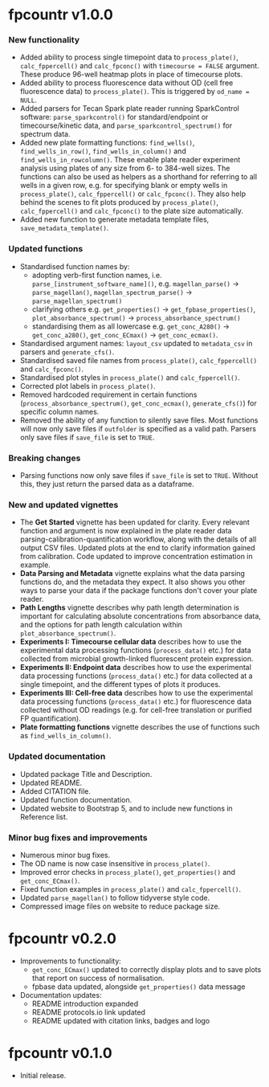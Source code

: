 # fpcountr v1.0.0

### New functionality

* Added ability to process single timepoint data to `process_plate()`, `calc_fppercell()` and `calc_fpconc()` with `timecourse = FALSE` argument. These produce 96-well heatmap plots in place of timecourse plots.
* Added ability to process fluorescence data without OD (cell free fluorescence data) to `process_plate()`. This is triggered by `od_name = NULL`.
* Added parsers for Tecan Spark plate reader running SparkControl software: `parse_sparkcontrol()` for standard/endpoint or timecourse/kinetic data, and `parse_sparkcontrol_spectrum()` for spectrum data.
* Added new plate formatting functions: `find_wells()`, `find_wells_in_row()`, `find_wells_in_column()` and `find_wells_in_rowcolumn()`. These enable plate reader experiment analysis using plates of any size from 6- to 384-well sizes. The functions can also be used as helpers as a shorthand for referring to all wells in a given row, e.g. for specifying blank or empty wells in `process_plate()`, `calc_fppercell()` or `calc_fpconc()`. They also help behind the scenes to fit plots produced by `process_plate()`, `calc_fppercell()` and `calc_fpconc()` to the plate size automatically.
* Added new function to generate metadata template files, `save_metadata_template()`.

### Updated functions

* Standardised function names by: 
  * adopting verb-first function names, i.e. `parse_[instrument_software_name]()`, e.g. `magellan_parse()` -> `parse_magellan()`, `magellan_spectrum_parse()` -> `parse_magellan_spectrum()`
  * clarifying others e.g. `get_properties()` -> `get_fpbase_properties()`, `plot_absorbance_spectrum()` -> `process_absorbance_spectrum()`
  * standardising them as all lowercase e.g. `get_conc_A280()` -> `get_conc_a280()`, `get_conc_ECmax()` -> `get_conc_ecmax()`.
* Standardised argument names: `layout_csv` updated to `metadata_csv` in parsers and `generate_cfs()`.
* Standardised saved file names from `process_plate()`, `calc_fppercell()` and `calc_fpconc()`.
* Standardised plot styles in `process_plate()` and `calc_fppercell()`.
* Corrected plot labels in `process_plate()`.
* Removed hardcoded requirement in certain functions (`process_absorbance_spectrum()`, `get_conc_ecmax()`, `generate_cfs()`) for specific column names.
* Removed the ability of any function to silently save files. Most functions will now only save files if `outfolder` is specified as a valid path. Parsers only save files if `save_file` is set to `TRUE`.

### Breaking changes

* Parsing functions now only save files if `save_file` is set to `TRUE`. Without this, they just return the parsed data as a dataframe.

### New and updated vignettes

* The **Get Started** vignette has been updated for clarity. Every relevant function and argument is now explained in the plate reader data parsing-calibration-quantification workflow, along with the details of all output CSV files. Updated plots at the end to clarify information gained from calibration. Code updated to improve concentration estimation in example.
* **Data Parsing and Metadata** vignette explains what the data parsing functions do, and the metadata they expect. It also shows you other ways to parse your data if the package functions don't cover your plate reader.
* **Path Lengths** vignette describes why path length determination is important for calculating absolute concentrations from absorbance data, and the options for path length calculation within `plot_absorbance_spectrum()`.
* **Experiments I: Timecourse cellular data** describes how to use the experimental data processing functions (`process_data()` etc.) for data collected from microbial growth-linked fluorescent protein expression.
* **Experiments II: Endpoint data** describes how to use the experimental data processing functions (`process_data()` etc.) for data collected at a single timepoint, and the different types of plots it produces.
* **Experiments III: Cell-free data** describes how to use the experimental data processing functions (`process_data()` etc.) for fluorescence data collected without OD readings (e.g. for cell-free translation or purified FP quantification).
* **Plate formatting functions** vignette describes the use of functions such as `find_wells_in_column()`.

### Updated documentation

* Updated package Title and Description.
* Updated README.
* Added CITATION file.
* Updated function documentation.
* Updated website to Bootstrap 5, and to include new functions in Reference list.

### Minor bug fixes and improvements

* Numerous minor bug fixes.
* The OD name is now case insensitive in `process_plate()`.
* Improved error checks in `process_plate()`, `get_properties()` and `get_conc_ECmax()`.
* Fixed function examples in `process_plate()` and `calc_fppercell()`.
* Updated `parse_magellan()` to follow tidyverse style code.
* Compressed image files on website to reduce package size.

# fpcountr v0.2.0

- Improvements to functionality:
  - `get_conc_ECmax()` updated to correctly display plots and to save plots that report on success of normalisation.
  - fpbase data updated, alongside `get_properties()` data message
- Documentation updates:
  - README introduction expanded
  - README protocols.io link updated
  - README updated with citation links, badges and logo

# fpcountr v0.1.0

- Initial release.
